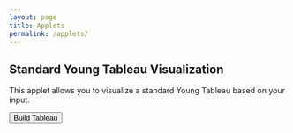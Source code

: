 ```yaml
---
layout: page
title: Applets
permalink: /applets/
---
```


## Standard Young Tableau Visualization

This applet allows you to visualize a standard Young Tableau based on your input.

<div id="young-tableau-applet">
  <div id="tableau-grid"></div>
  <button id="build-tableau">Build Tableau</button>
  <div id="tableau-output"></div>
</div>


<script>
  // Generate the 10x10 grid
  function createGrid() {
    var grid = document.getElementById('tableau-grid');
    for (var i = 0; i < 10; i++) {
      var rowElement = document.createElement('div');
      rowElement.classList.add('tableau-row');
      for (var j = 0; j < 10; j++) {
        var cellElement = document.createElement('div');
        cellElement.classList.add('tableau-cell');
        cellElement.dataset.row = i;
        cellElement.dataset.col = j;
        cellElement.addEventListener('click', toggleCell);
        rowElement.appendChild(cellElement);
      }
      grid.appendChild(rowElement);
    }
  }

  // Toggle cell selection
  function toggleCell(event) {
    var cell = event.target;
    cell.classList.toggle('selected');
  }

  // Build the tableau
  function buildTableau() {
    var selectedCells = document.querySelectorAll('.tableau-cell.selected');
    var tableau = [];

    selectedCells.forEach(function(cell) {
      var row = parseInt(cell.dataset.row);
      var col = parseInt(cell.dataset.col);
      if (!tableau[row]) {
        tableau[row] = [];
      }
      tableau[row][col] = true;
    });

    // Process and display the tableau
    displayTableau(tableau);
  }

  // Display the tableau (update this function as needed)
  function displayTableau(tableau) {
    var output = document.getElementById('tableau-output');
    output.innerHTML = JSON.stringify(tableau);
  }

  // Event listeners
  document.getElementById('build-tableau').addEventListener('click', buildTableau);

  // Initialize the grid
  createGrid();
</script>
